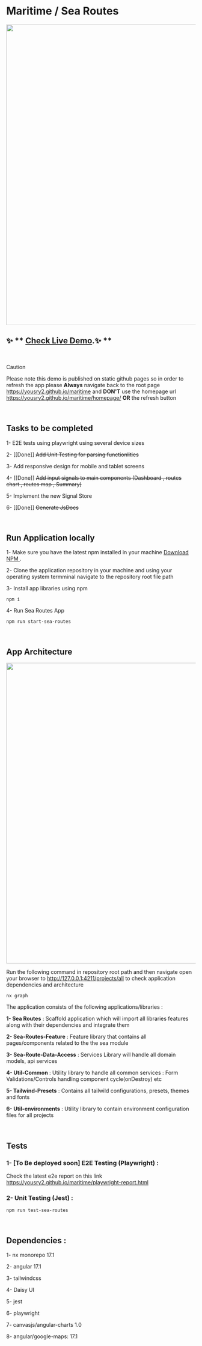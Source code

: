 # Maritime / Sea Routes

<a alt="DA-DESK logo" href="https://yousry2.github.io/maritime" target="_blank" rel="noreferrer"><img src="https://yousry2.github.io/maritime/static/screenshot.jpg" width="800"></a>

## ✨ ** [Check Live Demo](https://yousry2.github.io/maritime/).✨ **

<br>

> [!CAUTION]
> Please note this demo is published on static github pages so in order to refresh the app please **Always** navigate back to the root page https://yousry2.github.io/maritime and **DON'T** use the homepage url https://yousry2.github.io/maritime/homepage/ **OR** the refresh button

<br>

## Tasks to be completed

1- E2E tests using playwright using several device sizes

2- [[Done]] ~~Add Unit Testing for parsing functionlities~~

3- Add responsive design for mobile and tablet screens

4- [[Done]] ~~Add input signals to main components (Dashboard , routes chart , routes map , Summary)~~

5- Implement the new Signal Store

6- [[Done]] ~~Generate JsDocs~~

<br>

## Run Application locally

1- Make sure you have the latest npm installed in your machine [Download NPM ](https://nodejs.org/en/download).

2- Clone the application repository in your machine and using your operating system termminal navigate to the repository root file path

3- Install app libraries using npm

```
npm i
```

4- Run Sea Routes App

```
npm run start-sea-routes
```

<br>

## App Architecture

<img src="https://yousry2.github.io/maritime/static/graph.jpg" width="800">

Run the following command in repository root path and then navigate open your browser to http://127.0.0.1:4211/projects/all to check application dependencies and architecture

```
nx graph
```

The application consists of the following applications/libraries :

**1- Sea Routes** : Scaffold application which will import all libraries features along with their dependencies and integrate them

**2- Sea-Routes-Feature** : Feature library that contains all pages/components related to the the sea module

**3- Sea-Route-Data-Access** : Services Library will handle all domain models, api services

**4- Util-Common** : Utility library to handle all common services : Form Validations/Controls handling component cycle(onDestroy) etc

**5- Tailwind-Presets** : Contains all tailwild configurations, presets, themes and fonts

**6- Util-environments** : Utility library to contain environment configuration files for all projects

<br>

## Tests

### 1- [To Be deployed soon] E2E Testing (Playwright) :

Check the latest e2e report on this link https://yousry2.github.io/maritime/playwright-report.html

### 2- Unit Testing (Jest) :

```
npm run test-sea-routes
```

<br>

## Dependencies :

1- nx monorepo 17.1

2- angular 17.1

3- tailwindcss

4- Daisy UI

5- jest

6- playwright

7- canvasjs/angular-charts 1.0

8- angular/google-maps: 17.1

